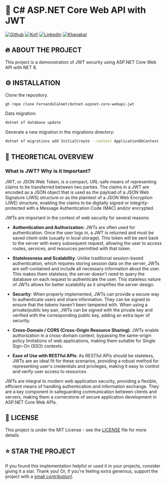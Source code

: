 # 🦄 C# ASP.NET Core Web API with JWT

[![Github][github-shield]][github-url]
[![Kofi][kofi-shield]][kofi-url]
[![LinkedIn][linkedin-shield]][linkedin-url]
[![Khanakat][khanakat-shield]][khanakat-url]

## 🔥 ABOUT THE PROJECT
This project is a demonstration of JWT security using ASP.NET Core Web API with NET 8.

## ⚙️ INSTALLATION
Clone the repository.

```bash
gh repo clone FernandoCalmet/dotnet-aspnet-core-webapi-jwt
```

Data migration:

```bash
dotnet ef database update
```

Generate a new migration in the migrations directory:

```bash
dotnet ef migrations add InitialCreate --context ApplicationDbContext --output-dir Data/Migrations
```

## 📓 THEORETICAL OVERVIEW

### What is JWT? Why is it Important?
JWT, or JSON Web Token, is a compact, URL-safe means of representing claims to be transferred between two parties. The claims in a JWT are encoded as a JSON object that is used as the payload of a JSON Web Signature (JWS) structure or as the plaintext of a JSON Web Encryption (JWE) structure, enabling the claims to be digitally signed or integrity-protected with a Message Authentication Code (MAC) and/or encrypted.

JWTs are important in the context of web security for several reasons:

- **Authentication and Authorization**: JWTs are often used for authentication. Once the user logs in, a JWT is returned and must be saved client-side (usually in local storage). This token will be sent back to the server with every subsequent request, allowing the user to access routes, services, and resources permitted with that token.

- **Statelessness and Scalability**: Unlike traditional session-based authentication, which requires storing session data on the server, JWTs are self-contained and include all necessary information about the user. This makes them stateless; the server doesn't need to query the database on each request to authenticate the user. This stateless nature of JWTs allows for better scalability as it simplifies the server design.

- **Security**: When properly implemented, JWTs can provide a secure way to authenticate users and share information. They can be signed to ensure that the tokens haven't been tampered with. When using a private/public key pair, JWTs can be signed with the private key and verified with the corresponding public key, adding an extra layer of security.

- **Cross-Domain / CORS (Cross-Origin Resource Sharing)**: JWTs enable authorization in a cross-domain context, bypassing the same-origin policy limitations of web applications, making them suitable for Single Sign-On (SSO) contexts.

- **Ease of Use with RESTful APIs**: As RESTful APIs should be stateless, JWTs are an ideal fit for these scenarios, providing a robust method for representing user's credentials and privileges, making it easy to control and verify user access to resources.

JWTs are integral to modern web application security, providing a flexible, efficient means of handling authentication and information exchange. They are a key component in safeguarding communication between clients and servers, making them a cornerstone of secure application development in ASP.NET Core Web APIs.

## 📄 LICENSE
This project is under the MIT License - see the [LICENSE](LICENSE) file for more details.

## ⭐️ STAR THE PROJECT
If you found this implementation helpful or used it in your projects, consider giving it a star. Thank you! Or, if you're feeling extra generous, support the project with a [small contribution!](https://ko-fi.com/fernandocalmet).

<!--- reference style links --->
[github-shield]: https://img.shields.io/badge/-@fernandocalmet-%23181717?style=flat-square&logo=github
[github-url]: https://github.com/fernandocalmet
[kofi-shield]: https://img.shields.io/badge/-@fernandocalmet-%231DA1F2?style=flat-square&logo=kofi&logoColor=ff5f5f
[kofi-url]: https://ko-fi.com/fernandocalmet
[linkedin-shield]: https://img.shields.io/badge/-fernandocalmet-blue?style=flat-square&logo=Linkedin&logoColor=white&link=https://www.linkedin.com/in/fernandocalmet
[linkedin-url]: https://www.linkedin.com/in/fernandocalmet
[khanakat-shield]: https://img.shields.io/badge/khanakat.com-brightgreen?style=flat-square
[khanakat-url]: https://khanakat.com

